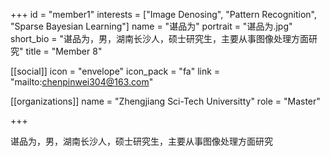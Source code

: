 +++
id = "member1"
interests = ["Image Denosing", "Pattern Recognition", "Sparse Bayesian Learning"]
name = "谌品为"
portrait = "谌品为.jpg"
short_bio = "谌品为，男，湖南长沙人，硕士研究生，主要从事图像处理方面研究"
title = "Member 8"

[[social]]
    icon = "envelope"
    icon_pack = "fa"
    link = "mailto:chenpinwei304@163.com"

[[organizations]]
    name = "Zhengjiang Sci-Tech Universitty"
    role = "Master"

+++

谌品为，男，湖南长沙人，硕士研究生，主要从事图像处理方面研究



